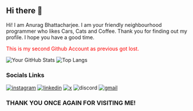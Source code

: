 ## Hi there 👋

<!--
**DarkmodeWorking/DarkmodeWorking** is a ✨ _special_ ✨ repository because its `README.md` (this file) appears on your GitHub profile.

Here are some ideas to get you started:

- 🔭 I’m currently working on ...
- 🌱 I’m currently learning ...
- 👯 I’m looking to collaborate on ...
- 🤔 I’m looking for help with ...
- 💬 Ask me about ...
- 📫 How to reach me: ...
- 😄 Pronouns: ...
- ⚡ Fun fact: ...
-->

Hi! I am Anurag Bhattacharjee. I am your friendly neighbourhood programmer who likes Cars, Cats and Coffee. Thank you for finding out my profile. I hope you have a good time.

<p style="color:red;">This is my second Github Account as previous got lost. <p>

![Your GitHub Stats](https://github-readme-stats.vercel.app/api?username=DarkmodeWorking&show_icons=true&rank_icon=github&theme=midnight-purple&card_width=400&hide_border=true&count_private=true&include_all_commits=true&hide_title=false&line_height=24&custom_title=DarkmodeWorking's%20GitHub%20Stat)
![Top Langs](https://github-readme-stats.vercel.app/api/top-langs/?username=DarkmodeWorking&layout=compact&langs_count=25&theme=radical&title_color=ffffff&text_color=ffffff&icon_color=midnight-purple&bg_color=000000&hide_border=true&card_width=400&logo&Lo99djjjhfdggdsaa)
<!-- ![Top Langs](https://github-readme-stats.vercel.app/api/top-langs/?username=torvalds&layout=compact&langs_count=25&theme=radical&title_color=ffffff&text_color=ffffff&icon_color=midnight-purple&bg_color=000000&hide_border=true&card_width=500&logo&Lo99djk) -->


<!-- ![Streak Stats](https://github-readme-streak-stats.herokuapp.com/?user=DarkmodeWorking&theme=midnight-purple&hide_border=true) -->




<!--
## Projects I have worked upon:

### Deolo - Bookstore

Deolo is a bookstore website made using Django.
- Offers a cool UI built keeping in mind the modern Web Design trends.
- A robust UX maximising the libraries offered by Django for User Convinience.
- Built with knowledge from the "Python with Django" BCT training.
- Technology used: Django | Bootstrap | SQL
- Link to Visit:

![python](https://img.shields.io/badge/python-000?style=for-the-badge&logo=python)
![django](https://img.shields.io/badge/django-000?style=for-the-badge&logo=django)
![bootstrap](https://img.shields.io/badge/bootstrap-000?style=for-the-badge&logo=bootstrap)
![postgresql](https://img.shields.io/badge/postgresql-000?style=for-the-badge&logo=postgresql)
![jinja](https://img.shields.io/badge/jinja-000?style=for-the-badge&logo=jinja)
![jquery](https://img.shields.io/badge/jquery-000?style=for-the-badge&logo=jquery)

### Techverse 3.0 - Techfest by Dept of CSE

Official Techfest website for Techverse (The Departmental TechFest organized by Department of CSE).
- Awesome eye-catching and mersmerising design with fluid animations.
- Usage of Component libraries to maximize design and attractiveness.
- Registration through website with backend compatibilty.
- Admin Panel for viewing registrations of participants in events.
- Technology Used: NextJS | Aceternity UI | Tailwind | MongoDB
- Link to Visit: [Techverse 3.0](https://tech-verse.tech)

![typescript](https://img.shields.io/badge/typescript-000?style=for-the-badge&logo=typescript)
![next.js](https://img.shields.io/badge/next.js-000?style=for-the-badge&logo=next.js)
![tailwindcss](https://img.shields.io/badge/tailwindcss-000?style=for-the-badge&logo=tailwindcss)
![npm](https://img.shields.io/badge/npm-000?style=for-the-badge&logo=npm)
![mongodb](https://img.shields.io/badge/mongodb-000?style=for-the-badge&logo=mongodb)
![cloudinary](https://img.shields.io/badge/cloudinary-000?style=for-the-badge&logo=cloudinary)
-->
<!-- ### Programming Languages I know

![c](https://img.shields.io/badge/c-000?style=for-the-badge&logo=c&logoColor=A8B9CC)

![cplusplus](https://img.shields.io/badge/c++-000?style=for-the-badge&logo=cplusplus&logoColor=00599C)
![python](https://img.shields.io/badge/python-000?style=for-the-badge&logo=python)
![javascript](https://img.shields.io/badge/javascript-000?style=for-the-badge&logo=javascript)
![typescript](https://img.shields.io/badge/typescript-000?style=for-the-badge&logo=typescript)

![go](https://img.shields.io/badge/go-000?style=for-the-badge&logo=go)
![dart](https://img.shields.io/badge/dart-000?style=for-the-badge&logo=dart&logoColor=0175C2)
![php](https://img.shields.io/badge/php-000?style=for-the-badge&logo=php&logoColor=777BB4)

### Professional Framework I work with

![dotnet](https://img.shields.io/badge/dotnet-000?style=for-the-badge&logo=dotnet&logoColor=512BD4)  -->
<!-- ### Frameworks I have worked with

![react](https://img.shields.io/badge/react-000?style=for-the-badge&logo=react&logoColor=61DAFB)
![dotnet](https://img.shields.io/badge/dotnet-000?style=for-the-badge&logo=dotnet&logoColor=512BD4)
![node.js](https://img.shields.io/badge/node.js-000?style=for-the-badge&logo=node.js&logoColor)
![django](https://img.shields.io/badge/django-000?style=for-the-badge&logo=django&logoColor=092E20)
![next.js](https://img.shields.io/badge/next.js-000?style=for-the-badge&logo=next.js&logoColor=fff)
![flutter](https://img.shields.io/badge/flutter-000?style=for-the-badge&logo=flutter&logoColor=02569B)
![svelte](https://img.shields.io/badge/svelte-000?style=for-the-badge&logo=svelte&logoColor=FF3E00)
![laravel](https://img.shields.io/badge/laravel-000?style=for-the-badge&logo=laravel&logoColor=FF2D20)

### Databases I have worked in
![mongodb](https://img.shields.io/badge/mongodb-000?style=for-the-badge&logo=mongodb&logoColor=47A248)
![firebase](https://img.shields.io/badge/firebase-000?style=for-the-badge&logo=firebase&logoColor=DD2C00)
![supabase](https://img.shields.io/badge/supabase-000?style=for-the-badge&logo=supabase&logoColor=3FCF8E)
![postgresql](https://img.shields.io/badge/postgresql-000?style=for-the-badge&logo=postgresql&logoColor=4169E1)
![appwrite](https://img.shields.io/badge/appwrite-000?style=for-the-badge&logo=appwrite&logoColor=FD366E) 

### Coding Platforms I am in
![hackerrank](https://img.shields.io/badge/hackerrank-000?style=for-the-badge&logo=hackerrank&logoColor=00EA64)
![leetcode](https://img.shields.io/badge/leetcode-000?style=for-the-badge&logo=leetcode&logoColor=FFA116)
![codechef](https://img.shields.io/badge/codechef-000?style=for-the-badge&logo=codechef&logoColor=5B4638)

### Operating Systems I am familiar with

![windows](https://img.shields.io/badge/windows-000?style=for-the-badge&logo=windows)
![ubuntu](https://img.shields.io/badge/ubuntu-000?style=for-the-badge&logo=ubuntu)
![android](https://img.shields.io/badge/android-000?style=for-the-badge&logo=android&logoColor=34A853)

### Love to play

![wwe](https://img.shields.io/badge/wwe-000?style=for-the-badge&logo=wwe&logoColor=fff)
![pubg](https://img.shields.io/badge/pubg-000?style=for-the-badge&logo=pubg&logoColor=F4B942)

### Favourite Car Brands

![ferrari](https://img.shields.io/badge/ferrari-000?style=for-the-badge&logo=ferrari&logoColor=D40000)
![mercedes](https://img.shields.io/badge/mercedes-000?style=for-the-badge&logo=mercedes&logoColor=fff)
![renault](https://img.shields.io/badge/renault-000?style=for-the-badge&logo=renault&logoColor=FFCC33)
![mitsubishi](https://img.shields.io/badge/mitsubishi-000?style=for-the-badge&logo=mitsubishi&logoColor=EB0A1E)

![jeep](https://img.shields.io/badge/jeep-000?style=for-the-badge&logo=jeep&logoColor=fff)
![volkswagen](https://img.shields.io/badge/volkswagen-000?style=for-the-badge&logo=volkswagen&logoColor=2C8EBB)
![lamborghini](https://img.shields.io/badge/lamborghini-000?style=for-the-badge&logo=lamborghini&logoColor=B6A272)
<!-- ![honda](https://img.shields.io/badge/honda-000?style=for-the-badge&logo=honda&logoColor=E40521) -->

<!--
### My Laptop Powered By
![lenovo](https://img.shields.io/badge/lenovo-000?style=for-the-badge&logo=lenovo&logoColor=E2231A)
![intel](https://img.shields.io/badge/intel-000?style=for-the-badge&logo=intel&logoColor=0071C5)
![dolby](https://img.shields.io/badge/dolby-000?style=for-the-badge&logo=dolby&logoColor)
-->

<!-- ### Love to watch
![f1](https://img.shields.io/badge/f1-000?style=for-the-badge&logo=f1&logoColor=E10600)
![premierleague](https://img.shields.io/badge/premierleague-000?style=for-the-badge&logo=premierleague&logoColor=360D3A)
![ufc](https://img.shields.io/badge/ufc-000?style=for-the-badge&logo=ufc&logoColor=D20A0A)
![nba](https://img.shields.io/badge/nba-000?style=for-the-badge&logo=nba&logoColor=253B73)
![nhl](https://img.shields.io/badge/nhl-000?style=for-the-badge&logo=nhl&logoColor=FFFFFF)

### I Love to eat and drink

![redbull](https://img.shields.io/badge/redbull-000?style=for-the-badge&logo=redbull&logoColor=DB0A40)
![mcdonalds](https://img.shields.io/badge/mcdonalds-000?style=for-the-badge&logo=mcdonalds&logoColor=FBC817)
![kfc](https://img.shields.io/badge/kfc-000?style=for-the-badge&logo=kfc&logoColor=F40027)
![cocacola](https://img.shields.io/badge/cocacola-000?style=for-the-badge&logo=cocacola&logoColor=D00013) -->

### Socials Links
[![instagram](https://img.shields.io/badge/instagram-000?style=for-the-badge&logo=instagram&logoColor=purple)](https://www.instagram.com/_.hamsen._)
[![linkedin](https://img.shields.io/badge/linkedin-000?style=for-the-badge&logo=linkedin&logoColor=blue)](https://www.linkedin.com/in/anurag-bhattacharjee-65a487275/)
[![x](https://img.shields.io/badge/x-000?style=for-the-badge&logo=x)](https://x.com/hammydoestweet8)
![discord](https://img.shields.io/badge/discord-000?style=for-the-badge&logo=discord)
[![gmail](https://img.shields.io/badge/gmail-000?style=for-the-badge&logo=gmail)](mailto:hamsen3880@gmail.com)

### THANK YOU ONCE AGAIN FOR VISITING ME!
